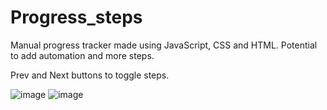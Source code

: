 # Progress_steps
Manual progress tracker made using JavaScript, CSS and HTML. 
Potential to add automation and more steps.

Prev and Next buttons to toggle steps.

![image](https://github.com/daviskj/Progress_steps/assets/98443655/2935ebcf-e40e-475c-9431-2763c79eac63)
![image](https://github.com/daviskj/Progress_steps/assets/98443655/8eef3337-1f86-46d4-8399-7fc1a8925a3b) 



